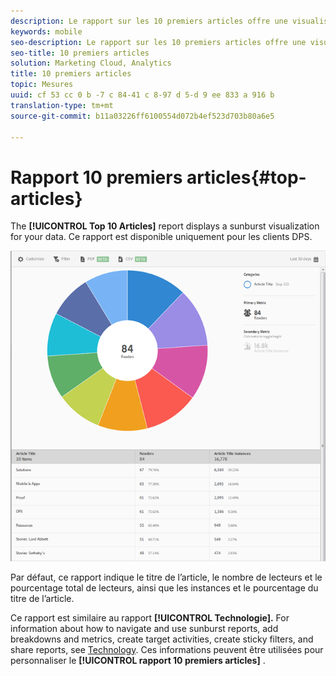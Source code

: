 ```yaml
---
description: Le rapport sur les 10 premiers articles offre une visualisation de vos données sous forme de cadran. Ce rapport est disponible uniquement pour les clients Digital Publishing Suite (DPS).
keywords: mobile
seo-description: Le rapport sur les 10 premiers articles offre une visualisation de vos données sous forme de cadran. Ce rapport est disponible uniquement pour les clients Digital Publishing Suite (DPS).
seo-title: 10 premiers articles
solution: Marketing Cloud, Analytics
title: 10 premiers articles
topic: Mesures
uuid: cf 53 cc 0 b -7 c 84-41 c 8-97 d 5-d 9 ee 833 a 916 b
translation-type: tm+mt
source-git-commit: b11a03226ff6100554d072b4ef523d703b80a6e5

---
```



# Rapport 10 premiers articles{#top-articles}

The **[!UICONTROL Top 10 Articles]** report displays a sunburst visualization for your data. Ce rapport est disponible uniquement pour les clients DPS.

![](assets/dps_top_10.png)

Par défaut, ce rapport indique le titre de l’article, le nombre de lecteurs et le pourcentage total de lecteurs, ainsi que les instances et le pourcentage du titre de l’article.

Ce rapport est similaire au rapport **[!UICONTROL Technologie].** For information about how to navigate and use sunburst reports, add breakdowns and metrics, create target activities, create sticky filters, and share reports, see [Technology](/help/using/usage/reports-technology.md). Ces informations peuvent être utilisées pour personnaliser le **[!UICONTROL rapport 10 premiers articles]** .
